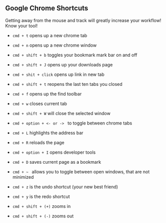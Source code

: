 ## Google Chrome Shortcuts

Getting away from the mouse and track will greatly increase your workflow!  Know your tool!


*  `cmd + t` opens up a new chrome tab
*  `cmd + n` opens up a new chrome window
*  `cmd + shift + b`  toggles your bookmark mark bar on and off
*  `cmd + shift + J`  opens up your downloads page
*  `cmd + shit + click` opens up link in new tab  
*  `cmd + shift + t`  reopens the last ten tabs you closed
*  `cmd + f`  opens up the find toolbar
*  `cmd + w` closes current tab
*  `cmd + shift + W`  will close the selected window
*  `cmd + option + <- or -> ` to toggle between chrome tabs
*  `cmd + L` highlights the address bar
*  `cmd + R` reloads the page
*  `cmd + option + I` opens developer tools
*  `cmd + D`  saves current page as a bookmark

* `cmd + ~ ` allows you to toggle between open windows, that are not minimized
* `cmd + z`  is the undo shortcut (your new best friend)
* `cmd + y`  is the redo shortcut
* `cmd + shift + (+)` zooms in
* `cmd + shift + (-)` zooms out
